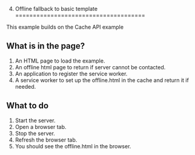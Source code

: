 4. Offline fallback to basic template
=====================================

This example builds on the Cache API example

## What is in the page?
1. An HTML page to load the example.
2. An offline html page to return if server cannot be contacted.
3. An application to register the service worker.
4. A service worker to set up the offline.html in the cache and return it if needed.

## What to do
1. Start the server.
2. Open a browser tab.
3. Stop the server.
4. Refresh the browser tab.
5. You should see the offline.html in the browser.
